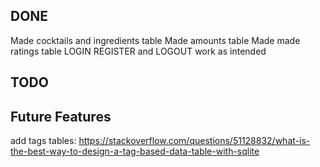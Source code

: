 ## DONE

Made cocktails and ingredients table
Made amounts table
Made made ratings table
LOGIN REGISTER and LOGOUT work as intended





## TODO







## Future Features

add tags tables: https://stackoverflow.com/questions/51128832/what-is-the-best-way-to-design-a-tag-based-data-table-with-sqlite